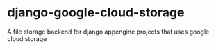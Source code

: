 django-google-cloud-storage
===========================

A file storage backend for django appengine projects that uses google cloud storage
